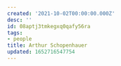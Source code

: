 ```yaml
---
created: '2021-10-02T00:00:00.000Z'
desc: ''
id: 08aptj3tmkegxq0qafy56ra
tags:
- people
title: Arthur Schopenhauer
updated: 1652716547754
---
```

   
